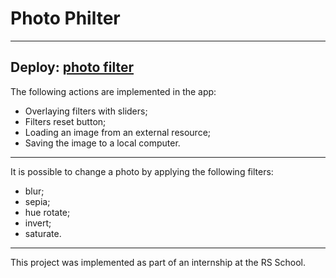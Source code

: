 # Photo Philter
---
Deploy: [photo filter](https://olgakitova.github.io/photo__filter/photo-filter/)
---
The following actions are implemented in the app:
+ Overlaying filters with sliders;
+ Filters reset button;
+ Loading an image from an external resource;
+ Saving the image to a local computer.
---
It is possible to change a photo by applying the following filters:
+ blur;
+ sepia;
+ hue rotate;
+ invert;
+ saturate.
---
This project was implemented as part of an internship at the RS School. 
